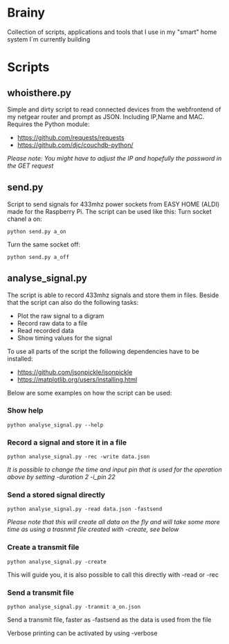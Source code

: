 # Brainy
Collection of scripts, applications and tools that I use in my "smart" home system I´m currently building

# Scripts

## whoisthere.py
Simple and dirty script to read connected devices from the webfrontend of my netgear router and prompt as JSON. Including IP,Name and MAC.
Requires the Python module: 
+ https://github.com/requests/requests
+ https://github.com/djc/couchdb-python/

*Please note: You might have to adjust the IP and hopefully the password in the GET request*

## send.py
Script to send signals for 433mhz power sockets from EASY HOME (ALDI) made for the Raspberry Pi.
The script can be used like this:
Turn socket chanel a on:
```
python send.py a_on
```
Turn the same socket off:
```
python send.py a_off
```

## analyse_signal.py
The script is able to record 433mhz signals and store them in files. Beside that the script can also do the following tasks:
+ Plot the raw signal to a digram
+ Record raw data to a file
+ Read recorded data
+ Show timing values for the signal

To use all parts of the script the following dependencies have to be installed:

+ https://github.com/jsonpickle/jsonpickle
+ https://matplotlib.org/users/installing.html

Below are some examples on how the script can be used:

### Show help
```
python analyse_signal.py --help
```
### Record a signal and store it in a file
```
python analyse_signal.py -rec -write data.json
```
*It is possible to change the time and input pin that is used for the operation above by setting -duration 2 -i_pin 22*

### Send a stored signal directly 
```
python analyse_signal.py -read data.json -fastsend
```
*Please note that this will create all data on the fly and will take some more time as using a trasnmit file created with -create, see below*

### Create a transmit file
```
python analyse_signal.py -create
```
This will guide you, it is also possible to call this directly with -read or -rec

### Send a transmit file
```
python analyse_signal.py -tranmit a_on.json
```
Send a transmit file, faster as -fastsend as the data is used from the file

Verbose printing can be activated by using -verbose






